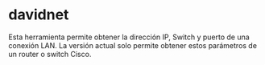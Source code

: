 # davidnet
Esta herramienta permite obtener la dirección IP, Switch y puerto de una conexión LAN.
La versión actual solo permite obtener estos parámetros de un router o switch Cisco.
